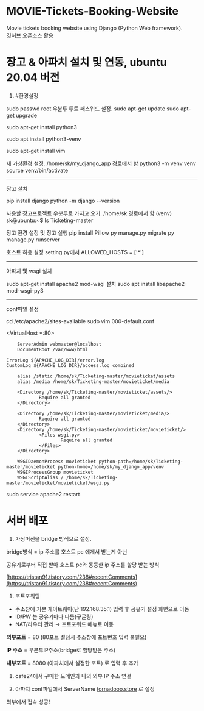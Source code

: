# MOVIE-Tickets-Booking-Website
Movie tickets booking website using Django (Python Web framework).  
깃허브 오픈소스 활용

# 장고 & 아파치 설치 및 연동, ubuntu 20.04 버전
1. #환경설정

sudo passwd root  우분투 루트 패스워드 설정.
sudo apt-get update
sudo apt-get upgrade

sudo apt-get install python3

sudo apt install python3-venv

sudo apt-get install vim

 새 가상환경 설정. /home/sk/my_django_app 경로에서 함
python3 -m venv venv
source venv/bin/activate

-------------------------------------------------------
 장고 설치


pip install django
python -m django --version

사용할 장고프로젝트 우분투로 가지고 오기. /home/sk 경로에서 함
(venv) sk@ubuntu:~$ ls
Ticketing-master

장고 환경 설정 및 장고 실행
pip install Pillow
py manage.py migrate
py manage.py runserver

호스트 허용 설정
setting.py에서 ALLOWED_HOSTS = ['*'] 

-------------------------------------------------------
 아파치 및 wsgi 설치
  

sudo apt-get install apache2 
 mod-wsgi 설치
sudo apt install libapache2-mod-wsgi-py3

-------------------------------------------------------------
 conf파일 설정


cd /etc/apache2/sites-available
sudo vim 000-default.conf

<VirtualHost *:80>

        ServerAdmin webmaster@localhost
        DocumentRoot /var/www/html

	ErrorLog ${APACHE_LOG_DIR}/error.log
	CustomLog ${APACHE_LOG_DIR}/access.log combined

        alias /static /home/sk/Ticketing-master/movieticket/assets
        alias /media /home/sk/Ticketing-master/movieticket/media

        <Directory /home/sk/Ticketing-master/movieticket/assets/>
                Require all granted
        </Directory>

        <Directory /home/sk/Ticketing-master/movieticket/media/>
                Require all granted
        </Directory>
        <Directory /home/sk/Ticketing-master/movieticket/movieticket/>
                <Files wsgi.py>
                        Require all granted
                </Files>
        </Directory>

        WSGIDaemonProcess movieticket python-path=/home/sk/Ticketing-master/movieticket python-home=/home/sk/my_django_app/venv
        WSGIProcessGroup movieticket
        WSGIScriptAlias / /home/sk/Ticketing-master/movieticket/movieticket/wsgi.py

</VirtualHost>


sudo service apache2 restart

# 서버 배포

1. 가상머신을 bridge 방식으로 설정. 

 bridge방식 = ip 주소를 호스트 pc 에게서 받는게 아닌 

공유기로부터 직접 받아 호스트 pc와 동등한 ip 주소를 할당 받는 방식

[https://tristan91.tistory.com/238#recentComments](https://tristan91.tistory.com/238#recentComments)

1. 포트포워딩
- 주소창에 기본 게이트웨이(난 192.168.35.1) 입력 후 공유기 설정 화면으로 이동
- ID/PW 는 공유기마다 다름(구글링)
- NAT/라우터 관리 → 포트포워드 메뉴로 이동

**외부포트** = 80 (80포트 설정시 주소창에 포트번호 입력 불필요)

 **IP 주소** = 우분투IP주소(bridge로 할당받은 주소)

**내부포트** = 8080 (아파치에서 설정한 포트) 로 입력 후 추가

1. cafe24에서 구매한 도메인과 나의 외부 IP 주소 연결

1. 아파치 conf파일에서 ServerName [tornadooo.store](http://tornadooo.store) 로  설정

외부에서 접속 성공!
